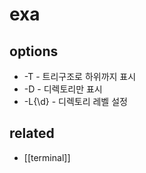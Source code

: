 # exa

## options
- -T - 트리구조로 하위까지 표시
- -D - 디렉토리만 표시
- -L{\d} - 디렉토리 레벨 설정

## related
- [[terminal]]
